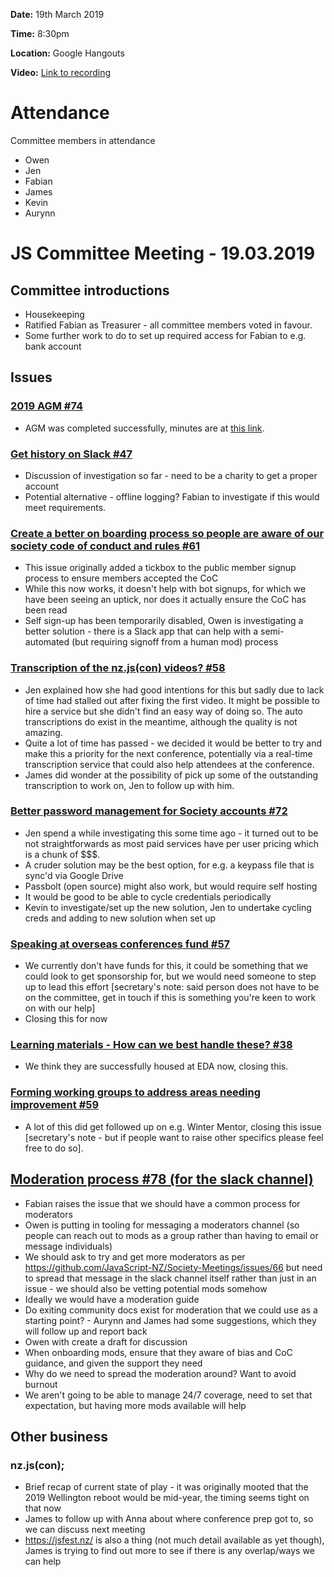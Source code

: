 **Date:** 19th March 2019

**Time:** 8:30pm

**Location:** Google Hangouts

**Video:** [Link to recording](https://www.youtube.com/watch?v=m8lZVIzmZM8)

# Attendance

Committee members in attendance

- Owen
- Jen
- Fabian
- James
- Kevin
- Aurynn

# JS Committee Meeting - 19.03.2019

## Committee introductions

* Housekeeping
* Ratified Fabian as Treasurer - all committee members voted in favour.
* Some further work to do to set up required access for Fabian to e.g. bank account

## Issues

### [2019 AGM #74](https://github.com/JavaScript-NZ/Society-Meetings/issues/74)

* AGM was completed successfully, minutes are at [this link](https://github.com/JavaScript-NZ/Society-Meetings/blob/master/2019/AGM-2019-03-06.md).

### [Get history on Slack #47](https://github.com/JavaScript-NZ/Society-Meetings/issues/47)

* Discussion of investigation so far - need to be a charity to get a proper account
* Potential alternative - offline logging? Fabian to investigate if this would meet requirements.

### [Create a better on boarding process so people are aware of our society code of conduct and rules #61](https://github.com/JavaScript-NZ/Society-Meetings/issues/61)

* This issue originally added a tickbox to the public member signup process to ensure members accepted the CoC
* While this now works, it doesn't help with bot signups, for which we have been seeing an uptick, nor does it actually ensure the CoC has been read
* Self sign-up has been temporarily disabled, Owen is investigating a better solution - there is a Slack app that can help with a semi-automated (but requiring signoff from a human mod) process

### [Transcription of the nz.js(con) videos? #58](https://github.com/JavaScript-NZ/Society-Meetings/issues/58)

* Jen explained how she had good intentions for this but sadly due to lack of time had stalled out after fixing the first video. It might be possible to hire a service but she didn't find an easy way of doing so. The auto transcriptions do exist in the meantime, although the quality is not amazing.
* Quite a lot of time has passed - we decided it would be better to try and make this a priority for the next conference, potentially via a real-time transcription service that could also help attendees at the conference.
* James did wonder at the possibility of pick up some of the outstanding transcription to work on, Jen to follow up with him.

### [Better password management for Society accounts #72](https://github.com/JavaScript-NZ/Society-Meetings/issues/72)

* Jen spend a while investigating this some time ago - it turned out to be not straightforwards as most paid services have per user pricing which is a chunk of $$$.
* A cruder solution may be the best option, for e.g. a keypass file that is sync'd via Google Drive
* Passbolt (open source) might also work, but would require self hosting
* It would be good to be able to cycle credentials periodically
* Kevin to investigate/set up the new solution, Jen to undertake cycling creds and adding to new solution when set up


### [Speaking at overseas conferences fund #57](https://github.com/JavaScript-NZ/Society-Meetings/issues/57)

* We currently don't have funds for this, it could be something that we could look to get sponsorship for, but we would need someone to step up to lead this effort [secretary's note: said person does not have to be on the committee, get in touch if this is something you're keen to work on with our help]
* Closing this for now

### [Learning materials - How can we best handle these? #38](https://github.com/JavaScript-NZ/Society-Meetings/issues/38)

* We think they are successfully housed at EDA now, closing this.

### [Forming working groups to address areas needing improvement #59](https://github.com/JavaScript-NZ/Society-Meetings/issues/59)

* A lot of this did get followed up on e.g. Winter Mentor, closing this issue [secretary's note - but if people want to raise other specifics please feel free to do so].

##  [Moderation process #78 (for the slack channel)](https://github.com/JavaScript-NZ/Society-Meetings/issues/78)

* Fabian raises the issue that we should have a common process for moderators
* Owen is putting in tooling for messaging a moderators channel (so people can reach out to mods as a group rather than having to email or message individuals)
* We should ask to try and get more moderators as per https://github.com/JavaScript-NZ/Society-Meetings/issues/66 but need to spread that message in the slack channel itself rather than just in an issue - we should also be vetting potential mods somehow
* Ideally we would have a moderation guide
* Do exiting community docs exist for moderation that we could use as a starting point? - Aurynn and James had some suggestions, which they will follow up and report back
* Owen with create a draft for discussion
* When onboarding mods, ensure that they aware of bias and CoC guidance, and given the support they need
* Why do we need to spread the moderation around? Want to avoid burnout
* We aren't going to be able to manage 24/7 coverage, need to set that expectation, but having more mods available will help

## Other business

### nz.js(con);

* Brief recap of current state of play - it was originally mooted that the 2019 Wellington reboot would be mid-year, the timing seems tight on that now
* James to follow up with Anna about where conference prep got to, so we can discuss next meeting
* https://jsfest.nz/ is also a thing (not much detail available as yet though), James is trying to find out more to see if there is any overlap/ways we can help
